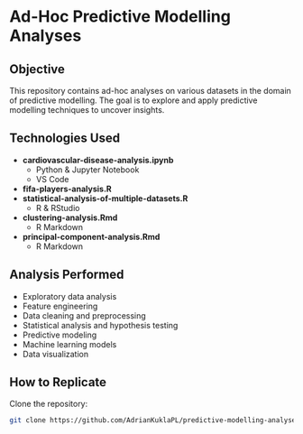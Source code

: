 # Ad-Hoc Predictive Modelling Analyses

## Objective
This repository contains ad-hoc analyses on various datasets in the domain of predictive modelling. The goal is to explore and apply predictive modelling techniques to uncover insights.

## Technologies Used
- **cardiovascular-disease-analysis.ipynb**
   - Python & Jupyter Notebook
   - VS Code
- **fifa-players-analysis.R**
- **statistical-analysis-of-multiple-datasets.R**
   - R & RStudio
- **clustering-analysis.Rmd**
   - R Markdown
- **principal-component-analysis.Rmd**
   - R Markdown

## Analysis Performed
- Exploratory data analysis
- Feature engineering
- Data cleaning and preprocessing
- Statistical analysis and hypothesis testing
- Predictive modeling
- Machine learning models
- Data visualization

## How to Replicate
Clone the repository:
   ```bash
   git clone https://github.com/AdrianKuklaPL/predictive-modelling-analyses.git
